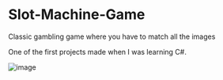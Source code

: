 # Slot-Machine-Game
Classic gambling game where you have to match all the images

One of the first projects made when I was learning C#.

![image](https://user-images.githubusercontent.com/24216280/152897307-1909cb10-25ef-40df-b992-16e017822afa.png)
